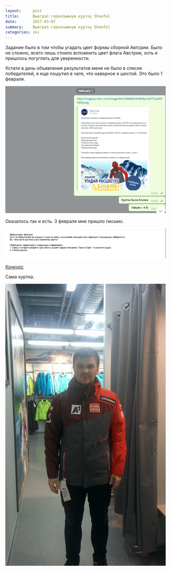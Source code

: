 ```yaml
---
layout:     post
title:      Выиграл горнолыжную куртку Shoefel
date:       2017-03-07
summary: 	Выиграл горнолыжную куртку Shoefel
categories: ski
---
```


Задание было в том чтобы угадать цвет формы сборной Автсрии.
Было не сложно, всего лишь стоило вспомнить цвет флага Австрии, хоть и пришлось погуглить для уверенности.

Кстати в день объявления результатов меня не было в списке победителей, я еще пошутил в чате, что наверное я шестой. Это было 1 февраля.

![schoeffel-3](/images/schoeffel-telegram.png)

Оказалось так и есть. 3 февраля мне пришло письмо.

![schoeffel-letter](/images/schoeffel-letter.png)

[Конкурс](http://trial-sport.ru/schoeffel.php)

Сама куртка.

![shoeffel-1](/images/shoeffel.gif)
